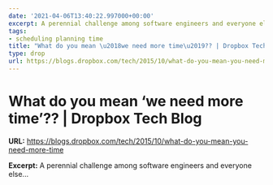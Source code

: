 ```yaml
---
date: '2021-04-06T13:40:22.997000+00:00'
excerpt: A perennial challenge among software engineers and everyone else...
tags:
- scheduling planning time
title: "What do you mean \u2018we need more time\u2019?? | Dropbox Tech Blog"
type: drop
url: https://blogs.dropbox.com/tech/2015/10/what-do-you-mean-you-need-more-time
---
```


# What do you mean ‘we need more time’?? | Dropbox Tech Blog

**URL:** https://blogs.dropbox.com/tech/2015/10/what-do-you-mean-you-need-more-time

**Excerpt:** A perennial challenge among software engineers and everyone else...
